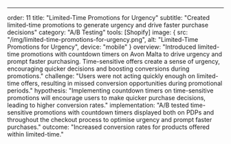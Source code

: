 ---
order: 11
title: "Limited-Time Promotions for Urgency"
subtitle: "Created limited-time promotions to generate urgency and drive faster purchase decisions"
category: "A/B Testing"
tools: [Shopify]
image: {
    src: "/img/limited-time-promotions-for-urgency.png",
    alt: "Limited-Time Promotions for Urgency",
    device: "mobile"
}
overview: "Introduced limited-time promotions with countdown timers on Avon Malta to drive urgency and prompt faster purchasing. Time-sensitive offers create a sense of urgency, encouraging quicker decisions and boosting conversions during promotions."
challenge: "Users were not acting quickly enough on limited-time offers, resulting in missed conversion opportunities during promotional periods."
hypothesis: "Implementing countdown timers on time-sensitive promotions will encourage users to make quicker purchase decisions, leading to higher conversion rates."
implementation: "A/B tested time-sensitive promotions with countdown timers displayed both on PDPs and throughout the checkout process to optimise urgency and prompt faster purchases."
outcome: "Increased conversion rates for products offered within limited-time."